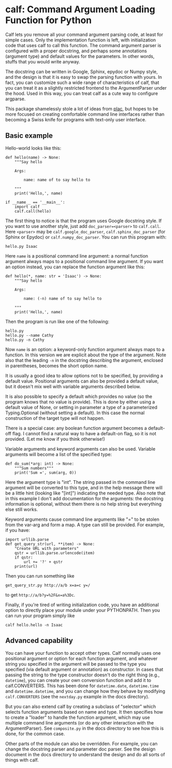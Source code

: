 # calf: Command Argument Loading Function for Python

Calf lets you remove all your command argument parsing code, at least
for simple cases.  Only the implementation function is left, with
initialization code that uses calf to call this function.  The command
argument parser is configured with a proper docstring, and perhaps
some annotations (argument type) and default values for the
parameters.  In other words, stuffs that you would write anyway.

The docstring can be written in Google, Sphinx, epydoc or Numpy style,
and the design is that it is easy to swap the parsing function with
yours.  In fact, you can customize such a wide range of
characteristics of calf, that you can treat it as a slightly
restricted frontend to the ArgumentParser under the hood.  Used in
this way, you can treat calf as a cute way to configure argparse.

This package shamelessly stole a lot of ideas from
[plac](https://pypi.org/project/plac/), but hopes to be more focused
on creating comfortable command line interfaces rather than becoming a
Swiss knife for programs with text-only user interface.

## Basic example

Hello-world looks like this:

    def hello(name) -> None:
        """Say hello

        Args:

            name: name of to say hello to

        """
        print('Hello,', name)

    if __name__ == '__main__':
        import calf
        calf.call(hello)

The first thing to notice is that the program uses Google docstring
style.  If you want to use another style, just add
`doc_parser=<parser>` to `calf.call`.  Here `<parser>` may be
`calf.google_doc_parser`, `calf.sphinx_doc_parser` (for Sphinx or
Epydoc) or `calf.numpy_doc_parser`.  You can run this program with:

    hello.py Isaac

Here `name` is a positional command line argument: a normal function
argument always maps to a positional command line argument.  If you
want an option instead, you can replace the function argument like
this:

    def hello(*, name: str = 'Isaac') -> None:
        """Say hello

        Args:

            name: (-n) name of to say hello to

        """
        print('Hello,', name)

Then the program is run like one of the following:

    hello.py
    hello.py --name Cathy
    hello.py -n Cathy

Now `name` is an option: a keyword-only function argument always maps
to a function.  In this version we are explicit about the type of the
argument.  Note also that the leading `-n` in the docstring describing
the argument, enclosed in parentheses, becomes the short option name.

It is usually a good idea to allow options not to be specified, by
providing a default value.  Positional arguments can also be provided
a default value, but it doesn't mix well with variable arguments
described below.

It is also possible to specify a default which provides no value (so
the program knows that no value is provide).  This is done by either
using a default value of None, or setting in parameter a type of a
parameterized Typing.Optional (without setting a default).  In this
case the normal construction of the target type will not happen.

There is a special case: any boolean function argument becomes a
default-off flag.  I cannot find a natural way to have a default-on
flag, so it is not provided.  (Let me know if you think otherwise!)

Variable arguments and keyword arguments can also be used.  Variable
arguments will become a list of the specified type:

    def do_sum(*arg: int) -> None:
        """Sum numbers"""
        print('Sum =', sum(arg, 0))

Here the argument type is "int".  The string passed in the command
line argument will be converted to this type, and in the help message
there will be a little hint (looking like "[int]") indicating the
needed type.  Also note that in this example I don't add documentation
for the arguments: the docstring information is optional, without them
there is no help string but everything else still works.

Keyword arguments cause command line arguments like "<name>=<value>"
to be stolen from the var-arg and form a map.  A type can still be
provided.  For example, if you have:

    import urllib.parse
    def get_query_str(url, **item) -> None:
        "Create URL with parameters"
        qstr = urllib.parse.urlencode(item)
        if qstr:
            url += '?' + qstr
        print(url)

Then you can run something like

    get_query_str.py http://a/b x=a=c y=/

to get `http://a/b?y=%2F&x=a%3Dc`.

Finally, if you're tired of writing initialization code, you have an
additional option to directly place your module under your
PYTHONPATH.  Then you can run your program simply like

    calf hello.hello -n Isaac

## Advanced capability

You can have your function to accept other types.  Calf normally uses
one positional argument or option for each function argument, and
whatever string you specified in the argument will be passed to the
type you specified (via default argument or annotation) as
constructor.  In cases that passing the string to the type constructor
doesn't do the right thing (e.g., `datetime`), you can create your own
conversion function and add it to calf.CONVERTERS.  This has been done
for `datetime.date`, `datetime.time` and `datetime.datetime`, and you
can change how they behave by modifying `calf.CONVERTERS` (see the
`nextday.py` example in the docs directory).

But you can also extend calf by creating a subclass of "selector" which
selects function arguments based on name and type.  It then specifies
how to create a "loader" to handle the function argument, which may
use multiple command line arguments (or do any other interaction with
the ArgumentParser).  See `composite.py` in the docs directory to see
how this is done, for the common case.

Other parts of the module can also be overridden.  For example, you
can change the docstring parser and parameter doc parser.  See the
design document in the docs directory to understand the design and do
all sorts of things with calf.
